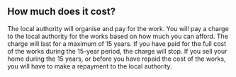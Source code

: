##  How much does it cost?

The local authority will organise and pay for the work. You will pay a charge
to the local authority for the works based on how much you can afford. The
charge will last for a maximum of 15 years. If you have paid for the full cost
of the works during the 15-year period, the charge will stop. If you sell your
home during the 15 years, or before you have repaid the cost of the works, you
will have to make a repayment to the local authority.
